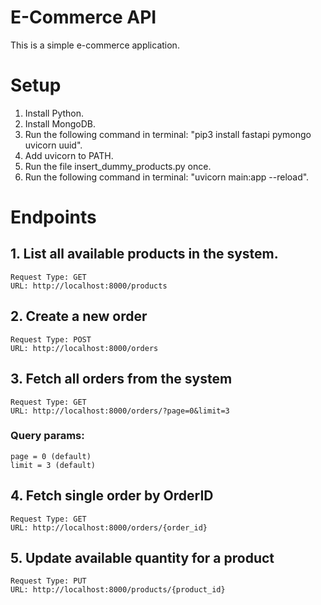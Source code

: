# E-Commerce API

This is a simple e-commerce application.

# Setup

1. Install Python.
2. Install MongoDB.
3. Run the following command in terminal: "pip3 install fastapi pymongo uvicorn uuid".
4. Add uvicorn to PATH.
5. Run the file insert_dummy_products.py once.
6. Run the following command in terminal: "uvicorn main:app --reload".

# Endpoints

## 1. List all available products in the system.

    Request Type: GET
    URL: http://localhost:8000/products

## 2. Create a new order

    Request Type: POST
    URL: http://localhost:8000/orders

## 3. Fetch all orders from the system

    Request Type: GET
    URL: http://localhost:8000/orders/?page=0&limit=3

### Query params:

    page = 0 (default)
    limit = 3 (default)

## 4. Fetch single order by OrderID

    Request Type: GET
    URL: http://localhost:8000/orders/{order_id}

## 5. Update available quantity for a product

    Request Type: PUT
    URL: http://localhost:8000/products/{product_id}
